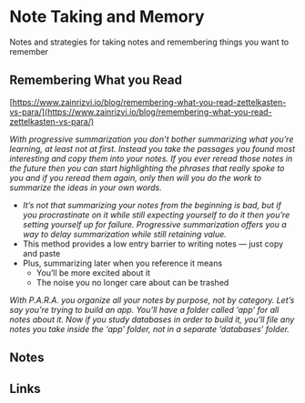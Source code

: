# Note Taking and Memory

Notes and strategies for taking notes and remembering things you want to remember

## Remembering What you Read

[https://www.zainrizvi.io/blog/remembering-what-you-read-zettelkasten-vs-para/](https://www.zainrizvi.io/blog/remembering-what-you-read-zettelkasten-vs-para/)

_With progressive summarization you don’t bother summarizing what you’re learning, at least not at first. Instead you take the passages you found most interesting and copy them into your notes. If you ever reread those notes in the future then you can start highlighting the phrases that really spoke to you and if you reread them again, only then will you do the work to summarize the ideas in your own words._

* _It’s not that summarizing your notes from the beginning is bad, but if you procrastinate on it while still expecting yourself to do it then you’re setting yourself up for failure. Progressive summarization offers you a way to delay summarization while still retaining value._
* This method provides a low entry barrier to writing notes — just copy and paste
* Plus, summarizing later when you reference it means
  * You’ll be more excited about it
  * The noise you no longer care about can be trashed

_With P.A.R.A. you organize all your notes by purpose, not by category. Let’s say you’re trying to build an app. You’ll have a folder called ‘app’ for all notes about it. Now if you study databases in order to build it, you’ll file any notes you take inside the ‘app’ folder, not in a separate ‘databases’ folder._

## Notes

## Links

